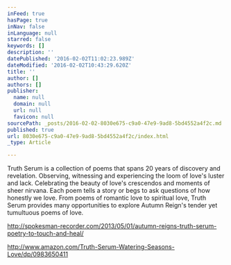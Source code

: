 ```yaml
---
inFeed: true
hasPage: true
inNav: false
inLanguage: null
starred: false
keywords: []
description: ''
datePublished: '2016-02-02T11:02:23.989Z'
dateModified: '2016-02-02T10:43:29.620Z'
title: ''
author: []
authors: []
publisher:
  name: null
  domain: null
  url: null
  favicon: null
sourcePath: _posts/2016-02-02-8030e675-c9a0-47e9-9ad8-5bd4552a4f2c.md
published: true
url: 8030e675-c9a0-47e9-9ad8-5bd4552a4f2c/index.html
_type: Article

---
```

Truth Serum is a collection of poems that spans 20 years of discovery and revelation. Observing, witnessing and experiencing the loom of love's luster and lack. Celebrating the beauty of love's crescendos and moments of sheer nirvana. Each poem tells a story or begs to ask questions of how honestly we love. From poems of romantic love to spiritual love, Truth Serum provides many opportunities to explore Autumn Reign's tender yet tumultuous poems of love.

http://spokesman-recorder.com/2013/05/01/autumn-reigns-truth-serum-poetry-to-touch-and-heal/

http://www.amazon.com/Truth-Serum-Watering-Seasons-Love/dp/0983650411